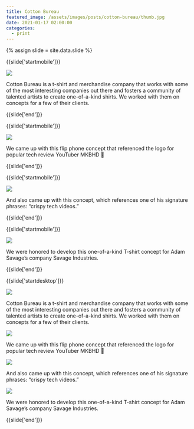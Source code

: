 ```yaml
---
title: Cotton Bureau
featured_image: /assets/images/posts/cotton-bureau/thumb.jpg
date: 2021-01-17 02:00:00
categories:
  - print
---
```


{% assign slide = site.data.slide %}

{{slide['startmobile']}}

<div>
  <img
    class='full-height' 
    src='{{ site.url }}/assets/images/posts/cotton-bureau/cottonbureau-mobile-1.png'
  />
</div>

<p class="bg">Cotton Bureau is a t-shirt and merchandise company that works with some of the most interesting companies out there and fosters a community of talented artists to create one-of-a-kind shirts. We worked with them on concepts for a few of their clients.</p>

{{slide['end']}}

{{slide['startmobile']}}

<div>
  <img
    class='full-height' 
    src='{{ site.url }}/assets/images/posts/cotton-bureau/cottonbureau-mobile-2.png'
  />
</div>

<p class="bg">We came up with this flip phone concept that referenced the logo for popular tech review YouTuber MKBHD 🙌</p>

{{slide['end']}}

{{slide['startmobile']}}

<div>
  <img
    class='full-height' 
    src='{{ site.url }}/assets/images/posts/cotton-bureau/cottonbureau-mobile-3.png'
  />
</div>

<p class="bg">And also came up with this concept, which references one of his signature phrases: “crispy tech videos.”</p>

{{slide['end']}}

{{slide['startmobile']}}

<div>
  <img
    class='full-height' 
    src='{{ site.url }}/assets/images/posts/cotton-bureau/cottonbureau-mobile-4.png'
  />
</div>

<p class="bg">We were honored to develop this one-of-a-kind T-shirt concept for Adam Savage’s company Savage Industries.</p>

{{slide['end']}}

{{slide['startdesktop']}}

<div>
  <img
    class='full-width' 
    src='{{ site.url }}/assets/images/posts/cotton-bureau/cottonbureau-1.jpg'
  />
</div>

<p class="bg">Cotton Bureau is a t-shirt and merchandise company that works with some of the most interesting companies out there and fosters a community of talented artists to create one-of-a-kind shirts. We worked with them on concepts for a few of their clients.</p>

<div>
  <img
    src='{{ site.url }}/assets/images/posts/cotton-bureau/cb1.png'
  />
</div>

<p class="bg">We came up with this flip phone concept that referenced the logo for popular tech review YouTuber MKBHD 🙌</p>

<div>
  <img
    src='{{ site.url }}/assets/images/posts/cotton-bureau/cb2.png'
  />
</div>

<p class="bg">And also came up with this concept, which references one of his signature phrases: “crispy tech videos.”</p>

<div>
  <img
    src='{{ site.url }}/assets/images/posts/cotton-bureau/cb3.png'
  />
</div>

<p class="bg">We were honored to develop this one-of-a-kind T-shirt concept for Adam Savage’s company Savage Industries.</p>

{{slide['end']}}
